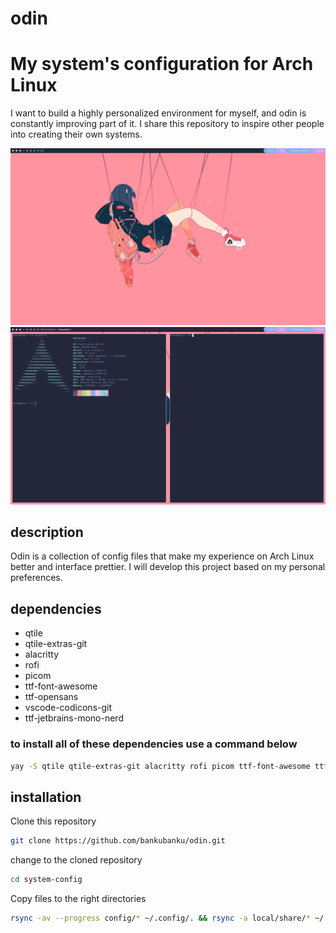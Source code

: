# odin 
# My system's configuration for Arch Linux
I want to build a highly personalized environment for myself, and odin is constantly improving part of it. I share this repository to inspire other people into creating their own systems. 

![Screenshot showing wallpaper and UI without any apps opened](screenshots/ss2.png)
![Screenshot showing to terminal emulators opened](screenshots/ss1.png)

## description 
Odin is a collection of config files that make my experience on Arch Linux better and interface prettier. I will develop this project based on my personal preferences.  

## dependencies
- qtile
- qtile-extras-git 
- alacritty 
- rofi
- picom
- ttf-font-awesome
- ttf-opensans
- vscode-codicons-git 
- ttf-jetbrains-mono-nerd

### to install all of these dependencies use a command below
```bash
yay -S qtile qtile-extras-git alacritty rofi picom ttf-font-awesome ttf-opensans vscode-codicons-git ttf-jetbrains-mono-nerd
```
## installation
Clone this repository
```bash
git clone https://github.com/bankubanku/odin.git 
```
change to the cloned repository
```bash
cd system-config
```
Copy files to the right directories
```bash
rsync -av --progress config/* ~/.config/. && rsync -a local/share/* ~/.local/share/. 
```

